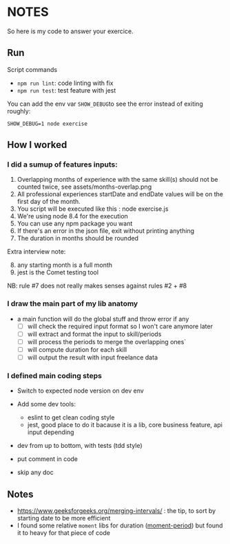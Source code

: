 # NOTES

So here is my code to answer your exercice.

## Run

Script commands

- `npm run lint`: code linting with fix
- `npm run test`: test feature with jest

You can add the env var `SHOW_DEBUG`to see the error instead of exiting roughly:

```
SHOW_DEBUG=1 node exercise
```

## How I worked

### I did a sumup of features inputs:

1. Overlapping months of experience with the same skill(s) should not be counted twice, see assets/months-overlap.png
2. All professional experiences startDate and endDate values will be on the first day of the month.
3. You script will be executed like this : node exercise.js
4. We're using node 8.4 for the execution
5. You can use any npm package you want
6. If there's an error in the json file, exit without printing anything
7. The duration in months should be rounded

Extra interview note:

8. any starting month is a full month
9. jest is the Comet testing tool

NB: rule #7 does not really makes senses against rules #2 + #8

### I draw the main part of my lib anatomy

- a main function will do the global stuff and throw error if any
  - [ ] will check the required input format so I won't care anymore later
  - [ ] will extract and format the input to skill/periods
  - [ ] will process the periods to merge the overlapping ones`
  - [ ] will compute duration for each skill
  - [ ] will output the result with input freelance data

### I defined main coding steps

- Switch to expected node version on dev env
- Add some dev tools:
  - eslint to get clean coding style
  - jest, good place to do it bacause it is a lib, core business feature, api input depending
- dev from up to bottom, with tests (tdd style)

- put comment in code
- skip any doc

## Notes

- https://www.geeksforgeeks.org/merging-intervals/ : the tip, to sort by starting date to be more efficient
- I found some relative `moment` libs for duration ([moment-period](https://www.npmjs.com/package/moment-period)) but found it to heavy for that piece of code
